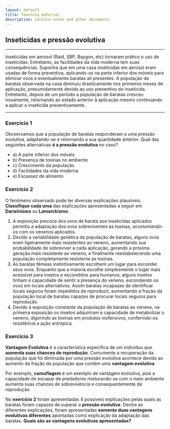 ```yaml
---
layout: default
title: Teaching material
description: Lecture notes and other documents
---
```


## Inseticidas e pressão evolutiva
***
Inseticidas em aerosol (Raid, SBP, Baygon, etc) tornaram prático o uso de inseticidas. Entretanto, as facilidades da vida moderna tem suas consequências. Suponha que em uma casa inseticidas em aerosol eram usadas de forma preventiva, aplicando-os na parte inferior dos móveis para eliminar ovos e eventualmente baratas alí presentes. A população de baratas observada na casa diminuiu drasticamente nos primeiros meses de aplicação, presumidamente devido ao uso preventivo do inseticida. Entretanto, depois de um período a população de baratas cresceu novamente, retornando ao estado anterior à aplicação mesmo continuando a aplicar o inseticida preventivamente.

***

### Exercício 1
Obvservamos que a população de baratas responderam a uma pressão evolutiva, adaptando-se e retornando a sua quantidade anterior. Qual das seguintes alternativas **é a pressão evolutiva** no caso?

* a) A parte inferior dos móveis
* b) Presença de toxinas no ambiente
* c) Crescimento da população
* d) Facilidades da vida moderna
* e) Escassez de alimento

### Exercício 2
O fenômeno observado pode ter diversas explicações plausíveis. **Classifique cada uma** das explicações apresentadas a seguir em **Darwinismo** ou **Lamarckismo**:

1. A exposição precoce dos ovos de barata aos inseticidas aplicados permitiu a adaptação dos ovos sobreviventes às toxinas, _acostumando-os_ com os venenos aplicados.
2. Devido a variabilidade genética da população de baratas, alguns ovos eram ligeiramente mais resistentes ao veneno, aumentando sua probabilidade de sobreviver a cada aplicação, gerando a próxima geração mais resistente ao veneno, e finalmente reestabelecendo uma população completamente resistente às toxinas.
3. As baratas fêmeas instintivamente escolhem um lugar para esconder seus ovos. Enquanto que a maioria escolhe simplesmente o lugar mais acessível para insetos e escondidos para humanos, alguns insetos tinham a capacidade de sentir a presença do veneno, escondendo os ovos em locais alternativos. Assim baratas incapazes de identificar locais seguros foram impedidos de reproduzir, aumentando a fração da população local de baratas capazes de procurar locais seguros para reprodução.
4. Devido à exposição constante da população de baratas ao veneno, na primeira exposição os insetos adquiriram a capacidade de metabolizar o veneno, _digerindo_ as toxinas em produtos inofensivos, conferindo-os resistência a ação antrópica.

### Exercício 3
**Vantagem Evolutiva** é a característica específica de um indivíduo que **aumenta suas chances de reprodução**. Comumente a recuperação da população que foi diminuida por uma pressão evolutiva acontece devido ao aumento da fração da população que contém uma **vantagem evolutiva**.

Por exemplo, **camuflagem** é um exemplo de vantagem evolutiva, pois a capacidade de escapar de predadores misturando-se com o meio ambiente aumenta suas chances de sobrevivência e consequentemente de reprodução.

No **exercício 2** foram apresentadas 4 possíveis explicações pelas quais as baratas foram capazes de superar a **pressão evolutiva**. Dentre as diferentes explicações, foram apresentadas **somente duas vantagens evolutivas diferentes** apontadas como explicação da adaptação das baratas. **Quais são as vantagens evolutivas apresentadas?**